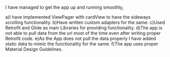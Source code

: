 I have managed to get the app up and running smoothly,

a)I have implemented ViewPager with cardView to have the sideways scrolling functionality.
b)Have written custom adapters for the same.
c)Used Retrofit and Glide as main Libraries for providing functionality.
d)The app is not able to pull data from the url most of the time even after writing proper Retrofit code.
e)As the App does not pull the data properly I have added static data to mimic the functionality for the same.
f)The app uses proper Material Design Guidelines.

